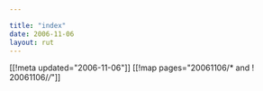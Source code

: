 ```yaml
---

title: "index"
date: 2006-11-06
layout: rut
---
```


[[!meta updated="2006-11-06"]]
[[!map pages="20061106/* and ! 20061106/*/*"]]
